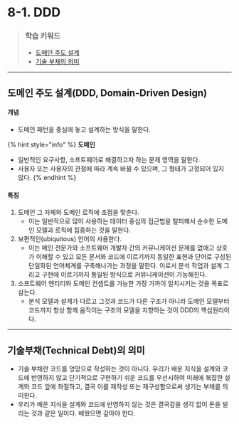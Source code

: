 # 8-1. DDD

> ### 학습 키워드
>
> * [도메인 주도 설계](8-1.-ddd.md#ddd-domain-driven-design)
> * [기술 부채의 의미](8-1.-ddd.md#technical-debt)

***

## 도메인 주도 설계(DDD, Domain-Driven Design)&#x20;

#### 개념

* 도메인 패턴을 중심에 놓고 설계하는 방식을 말한다.

{% hint style="info" %}
**도메인**

* 일반적인 요구사항, 소프트웨어로 해결하고자 하는 문제 영역을 말한다.
* 사용자 또는 사용자의 관점에 따라 계속 바뀔 수 있으며, 그 형태가 고정되어 있지 않다.
{% endhint %}

#### 특징

1. 도메인 그 자체와 도메인 로직에 초점을 맞춘다.
   * 이는 일반적으로 많이 사용하는 데이터 중심의 접근법을 탈피해서 순수한 도메인 모델과 로직에 집중하는 것을 말한다.
2. 보편적인(ubiquitous) 언어의 사용한다.&#x20;
   * 이는 메인 전문가와 소프트웨어 개발자 간의 커뮤니케이션 문제를 없애고 상호가 이해할 수 있고 모든 문서와 코드에 이르기까지 동일한 표현과 단어로 구성된 단일화된 언어체계를 구축해나가는 과정을 말한다. 이로서 분석 작업과 설계 그리고 구현에 이르기까지 통일된 방식으로 커뮤니케이션이 가능해진다.
3. 소프트웨어 엔티티와 도메인 컨셉트를 가능한 가장 가까이 일치시키는 것을 목표로 삼는다.
   * &#x20;분석 모델과 설계가 다르고 그것과 코드가 다른 구조가 아니라 도메인 모델부터 코드까지 항상 함께 움직이는 구조의 모델을 지향하는 것이 DDD의 핵심원리이다.

***

## 기술부채(Technical Debt)의 의미

* 기술 부채란 코드를 엉망으로 작성하는 것이 아니다. 우리가 배운 지식을 설계와 코드에 반영하지 않고 단기적으로 구현하기 쉬운 코드를 우선시하여 미래에 복잡한 설계와 코드 앞에 좌절하고, 결국 이를 재작성 또는 재구성함으로써 생기는 부채를 의미한다.
* 우리가 배운 지식을 설계와 코드에 반영하지 않는 것은 결국갚을 생각 없이 돈을 빌리는 것과 같은 일이다. 배웠으면 갚아야 한다.
